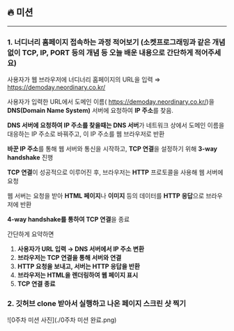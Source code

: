 ## 🔥 미션

---
### 1. 너디너리 홈페이지 접속하는 과정 적어보기 (소켓프로그래밍과 같은 개념 없이 TCP, IP, PORT 등의 개념 등 오늘 배운 내용으로 간단하게 적어주세요)


사용자가 웹 브라우저에 너디너리 홈페이지의 URL을 입력 ⇒ https://demoday.neordinary.co.kr/
    
사용자가 입력한 URL에서 도메인 이름( https://demoday.neordinary.co.kr/)을 **DNS(Domain Name System)** 서버에 요청하여 **IP 주소**를 찾음.
    
**DNS 서버에 요청하여 IP 주소를 찾을때는 DNS 서버**가 네트워크 상에서 도메인 이름을 대응하는 IP 주소로 바꿔주고, 이 IP 주소를 웹 브라우저로 반환
    
**바꾼 IP 주소**를 통해 웹 서버와 통신을 시작하고, **TCP 연결**을 설정하기 위해 **3-way handshake** 
진행
    
**TCP 연결**이 성공적으로 이루어진 후, 브라우저는 **HTTP** 프로토콜을 사용해 웹 서버에 요청
    
웹 서버는 요청을 받아 **HTML 페이지**나 **이미지** 등의 데이터를 **HTTP 응답**으로 브라우저에 반환
    
**4-way handshake를 통하여 TCP 연결**을 종료
    
간단하게 요약하면
    
1. **사용자가 URL 입력 → DNS 서버에서 IP 주소 변환**
2. **브라우저는 TCP 연결을 통해 서버와 연결**
3. **HTTP 요청을 보내고, 서버는 HTTP 응답을 반환**
4. **브라우저는 HTML을 렌더링하여 웹 페이지 표시**
5. **TCP 연결 종료**

### 2. 깃허브 clone 받아서 실행하고 나온 페이지 스크린 샷 찍기 

![0주차 미션 사진](./0주차 미션 완료.png)